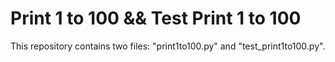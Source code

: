 # Print 1 to 100 && Test Print 1 to 100

This repository contains two files: "print1to100.py" and "test_print1to100.py".
